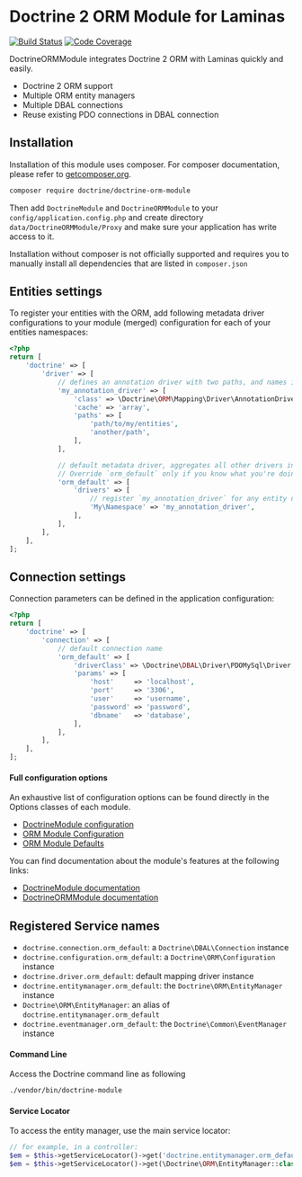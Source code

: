 # Doctrine 2 ORM Module for Laminas

[![Build Status](https://github.com/doctrine/DoctrineORMModule/workflows/Continuous%20Integration/badge.svg)](https://github.com/doctrine/DoctrineORMModule/actions)
[![Code Coverage](https://codecov.io/gh/doctrine/DoctrineORMModule/branch/3.1.x/graph/badge.svg)](https://codecov.io/gh/doctrine/DoctrineORMModule/branch/3.1.x)

DoctrineORMModule integrates Doctrine 2 ORM with Laminas quickly and easily.

  - Doctrine 2 ORM support
  - Multiple ORM entity managers
  - Multiple DBAL connections
  - Reuse existing PDO connections in DBAL connection

## Installation

Installation of this module uses composer. For composer documentation, please refer to
[getcomposer.org](http://getcomposer.org/).

```sh
composer require doctrine/doctrine-orm-module
```

Then add `DoctrineModule` and `DoctrineORMModule` to your `config/application.config.php` and create directory
`data/DoctrineORMModule/Proxy` and make sure your application has write access to it.

Installation without composer is not officially supported and requires you to manually install all dependencies
that are listed in `composer.json`

## Entities settings

To register your entities with the ORM, add following metadata driver configurations to your module (merged)
configuration for each of your entities namespaces:

```php
<?php
return [
    'doctrine' => [
        'driver' => [
            // defines an annotation driver with two paths, and names it `my_annotation_driver`
            'my_annotation_driver' => [
                'class' => \Doctrine\ORM\Mapping\Driver\AnnotationDriver::class,
                'cache' => 'array',
                'paths' => [
                    'path/to/my/entities',
                    'another/path',
                ],
            ],

            // default metadata driver, aggregates all other drivers into a single one.
            // Override `orm_default` only if you know what you're doing
            'orm_default' => [
                'drivers' => [
                    // register `my_annotation_driver` for any entity under namespace `My\Namespace`
                    'My\Namespace' => 'my_annotation_driver',
                ],
            ],
        ],
    ],
];
```

## Connection settings

Connection parameters can be defined in the application configuration:

```php
<?php
return [
    'doctrine' => [
        'connection' => [
            // default connection name
            'orm_default' => [
                'driverClass' => \Doctrine\DBAL\Driver\PDOMySql\Driver::class,
                'params' => [
                    'host'     => 'localhost',
                    'port'     => '3306',
                    'user'     => 'username',
                    'password' => 'password',
                    'dbname'   => 'database',
                ],
            ],
        ],
    ],
];
```

#### Full configuration options

An exhaustive list of configuration options can be found directly in the Options classes of each module.

 * [DoctrineModule configuration](https://github.com/Doctrine/DoctrineModule/tree/master/src/DoctrineModule/Options)
 * [ORM Module Configuration](https://github.com/Doctrine/DoctrineORMModule/tree/master/src/DoctrineORMModule/Options)
 * [ORM Module Defaults](https://github.com/Doctrine/DoctrineORMModule/tree/master/config/module.config.php)

You can find documentation about the module's features at the following links:

 * [DoctrineModule documentation](https://github.com/Doctrine/DoctrineModule/tree/master/docs)
 * [DoctrineORMModule documentation](https://github.com/Doctrine/DoctrineORMModule/tree/master/docs)

## Registered Service names

 * `doctrine.connection.orm_default`: a `Doctrine\DBAL\Connection` instance
 * `doctrine.configuration.orm_default`: a `Doctrine\ORM\Configuration` instance
 * `doctrine.driver.orm_default`: default mapping driver instance
 * `doctrine.entitymanager.orm_default`: the `Doctrine\ORM\EntityManager` instance
 * `Doctrine\ORM\EntityManager`: an alias of `doctrine.entitymanager.orm_default`
 * `doctrine.eventmanager.orm_default`: the `Doctrine\Common\EventManager` instance

#### Command Line
Access the Doctrine command line as following

```sh
./vendor/bin/doctrine-module
```

#### Service Locator
To access the entity manager, use the main service locator:

```php
// for example, in a controller:
$em = $this->getServiceLocator()->get('doctrine.entitymanager.orm_default');
$em = $this->getServiceLocator()->get(\Doctrine\ORM\EntityManager::class);
```
